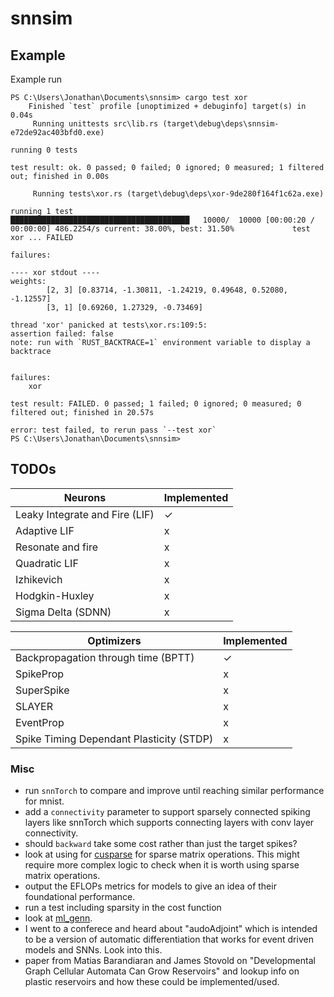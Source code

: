 # snnsim


## Example

Example run

```text
PS C:\Users\Jonathan\Documents\snnsim> cargo test xor
    Finished `test` profile [unoptimized + debuginfo] target(s) in 0.04s
     Running unittests src\lib.rs (target\debug\deps\snnsim-e72de92ac403bfd0.exe)

running 0 tests

test result: ok. 0 passed; 0 failed; 0 ignored; 0 measured; 1 filtered out; finished in 0.00s

     Running tests\xor.rs (target\debug\deps\xor-9de280f164f1c62a.exe)

running 1 test
████████████████████████████████████████   10000/  10000 [00:00:20 / 00:00:00] 486.2254/s current: 38.00%, best: 31.50%             test xor ... FAILED

failures:

---- xor stdout ----
weights:
        [2, 3] [0.83714, -1.30811, -1.24219, 0.49648, 0.52080, -1.12557]
        [3, 1] [0.69260, 1.27329, -0.73469]

thread 'xor' panicked at tests\xor.rs:109:5:
assertion failed: false
note: run with `RUST_BACKTRACE=1` environment variable to display a backtrace


failures:
    xor

test result: FAILED. 0 passed; 1 failed; 0 ignored; 0 measured; 0 filtered out; finished in 20.57s

error: test failed, to rerun pass `--test xor`
PS C:\Users\Jonathan\Documents\snnsim>
```

## TODOs

Neurons|Implemented
---|---
Leaky Integrate and Fire (LIF)|✓
Adaptive LIF|x
Resonate and fire|x
Quadratic LIF|x
Izhikevich|x
Hodgkin-Huxley|x
Sigma Delta (SDNN)|x

Optimizers|Implemented
---|---
Backpropagation through time (BPTT)|✓
SpikeProp|x
SuperSpike|x
SLAYER|x
EventProp|x
Spike Timing Dependant Plasticity (STDP)|x

### Misc

- run `snnTorch` to compare and improve until reaching similar performance for mnist.
- add a `connectivity` parameter to support sparsely connected spiking layers like snnTorch which supports connecting layers with conv layer connectivity.
- should `backward` take some cost rather than just the target spikes?
- look at using for [cusparse](https://docs.nvidia.com/cuda/cusparse/) for sparse matrix operations. This might require more complex logic to check when it is worth using sparse matrix operations.
- output the EFLOPs metrics for models to give an idea of their foundational performance.
- run a test including sparsity in the cost function
- look at [ml_genn](https://github.com/genn-team/ml_genn).
- I went to a conferece and heard about "audoAdjoint" which is intended to be a version of automatic differentiation that works for event driven models and SNNs. Look into this.
- paper from Matias Barandiaran and James Stovold on "Developmental Graph Cellular Automata Can Grow Reservoirs" and lookup info on plastic reservoirs and how these could be implemented/used.
